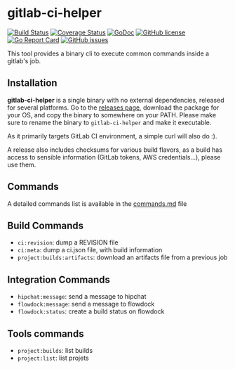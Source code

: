 # gitlab-ci-helper

[![Build Status](https://travis-ci.org/rande/gitlab-ci-helper.png?branch=master)](https://travis-ci.org/rande/gitlab-ci-helper)
[![Coverage Status](https://coveralls.io/repos/github/rande/gitlab-ci-helper/badge.svg?branch=master)](https://coveralls.io/github/rande/gitlab-ci-helper?branch=master)
[![GoDoc](https://godoc.org/github.com/rande/gitlab-ci-helper?status.svg)](https://godoc.org/github.com/rande/gitlab-ci-helper)
[![GitHub license](https://img.shields.io/github/license/rande/gitlab-ci-helper.svg)](https://github.com/rande/gitlab-ci-helper/blob/master/LICENSE)
[![Go Report Card](https://goreportcard.com/badge/github.com/rande/gitlab-ci-helper)](https://goreportcard.com/report/github.com/rande/gitlab-ci-helper)
[![GitHub issues](https://img.shields.io/github/issues/rande/gitlab-ci-helper.svg)](https://github.com/rande/gitlab-ci-helper/issues)

This tool provides a binary cli to execute common commands inside a gitlab's job.

## Installation

**gitlab-ci-helper** is a single binary with no external dependencies, released for several platforms.
Go to the [releases page](https://github.com/rande/gitlab-ci-helper/releases),
download the package for your OS, and copy the binary to somewhere on your PATH.
Please make sure to rename the binary to `gitlab-ci-helper` and make it executable.

As it primarily targets GitLab CI environment, a simple curl will also do :).

A release also includes checksums for various build flavors,
as a build has access to sensible information (GitLab tokens, AWS credentials…),
please use them.

## Commands 

A detailed commands list is available in the [commands.md](commands.md) file

## Build Commands
   
- ``ci:revision``: dump a REVISION file
- ``ci:meta``: dump a ci.json file, with build information 
- ``project:builds:artifacts``: download an artifacts file from a previous job


## Integration Commands

- ``hipchat:message``: send a message to hipchat
- ``flowdock:message``: send a message to flowdock
- ``flowdock:status``: create a build status on flowdock 

## Tools commands

- ``project:builds``: list builds
- ``project:list``: list projets